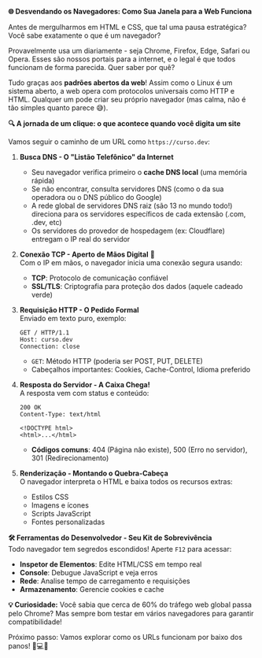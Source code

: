 

**🌐 Desvendando os Navegadores: Como Sua Janela para a Web Funciona**

Antes de mergulharmos em HTML e CSS, que tal uma pausa estratégica? Você sabe exatamente o que é um navegador?

Provavelmente usa um diariamente - seja Chrome, Firefox, Edge, Safari ou Opera. Esses são nossos portais para a internet, e o legal é que todos funcionam de forma parecida. Quer saber por quê?

Tudo graças aos **padrões abertos da web**! Assim como o Linux é um sistema aberto, a web opera com protocolos universais como HTTP e HTML. Qualquer um pode criar seu próprio navegador (mas calma, não é tão simples quanto parece 😅).

**🔍 A jornada de um clique: o que acontece quando você digita um site**

Vamos seguir o caminho de um URL como `https://curso.dev`:

1. **Busca DNS - O "Listão Telefônico" da Internet**
   - Seu navegador verifica primeiro o **cache DNS local** (uma memória rápida)
   - Se não encontrar, consulta servidores DNS (como o da sua operadora ou o DNS público do Google)
   - A rede global de servidores DNS raiz (são 13 no mundo todo!) direciona para os servidores específicos de cada extensão (.com, .dev, etc)
   - Os servidores do provedor de hospedagem (ex: Cloudflare) entregam o IP real do servidor

2. **Conexão TCP - Aperto de Mãos Digital** 🤝  
   Com o IP em mãos, o navegador inicia uma conexão segura usando:
   - **TCP**: Protocolo de comunicação confiável
   - **SSL/TLS**: Criptografia para proteção dos dados (aquele cadeado verde)

3. **Requisição HTTP - O Pedido Formal**  
   Enviado em texto puro, exemplo:
   ```http
   GET / HTTP/1.1
   Host: curso.dev
   Connection: close
   ```
   - `GET`: Método HTTP (poderia ser POST, PUT, DELETE)
   - Cabeçalhos importantes: Cookies, Cache-Control, Idioma preferido

4. **Resposta do Servidor - A Caixa Chega!**  
   A resposta vem com status e conteúdo:
   ```http
   200 OK
   Content-Type: text/html

   <!DOCTYPE html>
   <html>...</html>
   ```
   - **Códigos comuns**: 404 (Página não existe), 500 (Erro no servidor), 301 (Redirecionamento)

5. **Renderização - Montando o Quebra-Cabeça**  
   O navegador interpreta o HTML e baixa todos os recursos extras:
   - Estilos CSS
   - Imagens e ícones
   - Scripts JavaScript
   - Fontes personalizadas

**🛠️ Ferramentas do Desenvolvedor - Seu Kit de Sobrevivência**  
Todo navegador tem segredos escondidos! Aperte `F12` para acessar:
- **Inspetor de Elementos**: Edite HTML/CSS em tempo real
- **Console**: Debugue JavaScript e veja erros
- **Rede**: Analise tempo de carregamento e requisições
- **Armazenamento**: Gerencie cookies e cache

**💡 Curiosidade:** Você sabia que cerca de 60% do tráfego web global passa pelo Chrome? Mas sempre bom testar em vários navegadores para garantir compatibilidade!

Próximo passo: Vamos explorar como os URLs funcionam por baixo dos panos! 👨💻🚀